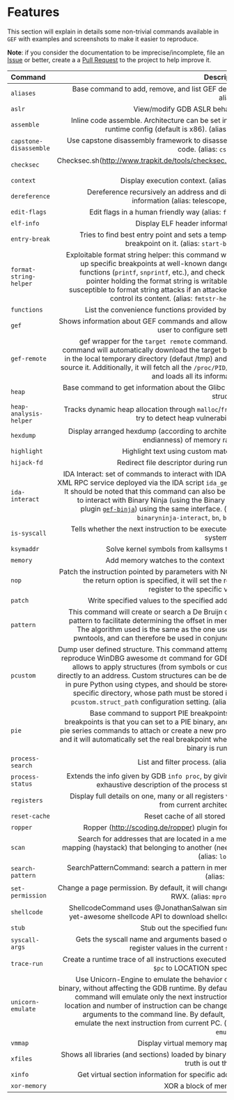 # Features #

This section will explain in details some non-trivial commands available in `GEF`
with examples and screenshots to make it easier to reproduce.

__Note__: if you consider the documentation to be imprecise/incomplete,
file an [Issue](https://github.com/hugsy/gef/issues/86) or better,
create a a [Pull Request](https://github.com/hugsy/gef/pulls) to the project to help
improve it.

| Command    | Description |
|:-----------|----------------:|
|`aliases`                   | Base command to add, remove, and list GEF defined aliases.|
|`aslr`                      | View/modify GDB ASLR behavior.|
|`assemble`                  | Inline code assemble. Architecture can be set in GEF runtime config (default is x86).  (alias: `asm`) |
|`capstone-disassemble`      | Use capstone disassembly framework to disassemble code. (alias: `cs-dis`) |
|`checksec`                  | Checksec.sh(http://www.trapkit.de/tools/checksec.html) port. |
|`context`                   | Display execution context. (alias: `ctx`)|
|`dereference`               | Dereference recursively an address and display information (alias: telescope, dps)|
|`edit-flags`                | Edit flags in a human friendly way (alias: `flags`)|
|`elf-info`                  | Display ELF header informations.|
|`entry-break`               | Tries to find best entry point and sets a temporary breakpoint on it. (alias: `start-break`)|
|`format-string-helper`      | Exploitable format string helper: this command will set up specific breakpoints at well-known dangerous functions (`printf`, `snprintf`, etc.), and check if the pointer holding the format string is writable, and  susceptible to format string attacks if an attacker can control its content. (alias: `fmtstr-helper`)|
|`functions`                 | List the convenience functions provided by GEF.|
|`gef`                       | Shows information about GEF commands and allows the user to configure settings.|
|`gef-remote`                | gef wrapper for the `target remote` command. This command will automatically download the target binary in the local temporary directory (defaut /tmp) and then source it. Additionally, it will fetch all the `/proc/PID/maps` and loads all its information.|
|`heap`                      | Base command to get information about the Glibc heap structure.|
|`heap-analysis-helper`      | Tracks dynamic heap allocation through `malloc`/`free` to try to detect heap vulnerabilities.|
|`hexdump`                   | Display arranged hexdump (according to architecture endianness) of memory range.|
|`highlight`                 | Highlight text using custom matches.|
|`hijack-fd`                 | Redirect file descriptor during runtime.|
|`ida-interact`              | IDA Interact: set of commands to interact with IDA via a XML RPC service deployed via the IDA script `ida_gef.py`. It should be noted that this command can also be used to interact with Binary Ninja (using the Binary Ninja plugin [`gef-binja`](https://github.com/hugsy/gef-binja)) using the same interface. (alias: `binaryninja-interact`, `bn`, `binja`)|
|`is-syscall`                | Tells whether the next instruction to be executed is a system call.|
|`ksymaddr`                  | Solve kernel symbols from kallsyms table.|
|`memory`                    | Add memory watches to the context view.|
|`nop`                       | Patch the instruction pointed by parameters with NOP. If the return option is specified, it will set the return register to the specific value.|
|`patch`                     | Write specified values to the specified address.|
|`pattern`                   | This command will create or search a De Bruijn cyclic pattern to facilitate determining the offset in memory. The algorithm used is the same as the one used by pwntools, and can therefore be used in conjunction.|
|`pcustom`                   | Dump user defined structure. This command attempts to reproduce WinDBG awesome `dt` command for GDB and allows to apply structures (from symbols or custom) directly to an address. Custom structures can be defined in pure Python using ctypes, and should be stored in a specific directory, whose path must be stored in the `pcustom.struct_path` configuration setting. (alias: `dt`)|
|`pie`                       | Base command to support PIE breakpoints. PIE breakpoints is that you can set to a PIE binary, and use pie series commands to attach or create a new process, and it will automatically set the real breakpoint when the binary is running.
|`process-search`            | List and filter process. (alias: `ps`)|
|`process-status`            | Extends the info given by GDB `info proc`, by giving an exhaustive description of the process status.|
|`registers`                 | Display full details on one, many or all registers value from current architecture.|
|`reset-cache`               | Reset cache of all stored data.|
|`ropper`                    | Ropper (http://scoding.de/ropper) plugin for GEF|
|`scan`                      | Search for addresses that are located in a memory mapping (haystack) that belonging to another (needle). (alias: `lookup`)|
|`search-pattern`            | SearchPatternCommand: search a pattern in memory. (alias: `grep`)|
|`set-permission`            | Change a page permission. By default, it will change it to RWX. (alias: `mprotect`)|
|`shellcode`                 | ShellcodeCommand uses @JonathanSalwan simple-yet-awesome shellcode API to download shellcodes.|
|`stub`                      | Stub out the specified function.|
|`syscall-args`              | Gets the syscall name and arguments based on the register values in the current state.|
|`trace-run`                 | Create a runtime trace of all instructions executed from `$pc` to LOCATION specified.|
|`unicorn-emulate`           | Use Unicorn-Engine to emulate the behavior of the binary, without affecting the GDB runtime. By default the command will emulate only the next instruction, but location and number of instruction can be changed via arguments to the command line. By default, it will emulate the next instruction from current PC. (alias: `emulate`)|
|`vmmap`                     | Display virtual memory mapping|
|`xfiles`                    | Shows all libraries (and sections) loaded by binary (The truth is out there).|
|`xinfo`                     | Get virtual section information for specific address|
|`xor-memory`                | XOR a block of memory.|

